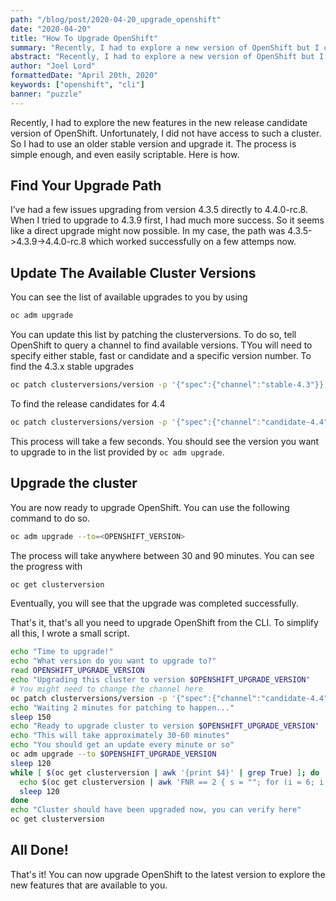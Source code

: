 ```yaml
---
path: "/blog/post/2020-04-20_upgrade_openshift"
date: "2020-04-20"
title: "How To Upgrade OpenShift"
summary: "Recently, I had to explore a new version of OpenShift but I could only provision the current stable version. In this post, I describe to procedure to upgrade your cluster to a newer version using the CLI."
abstract: "Recently, I had to explore a new version of OpenShift but I could only provision the current stable version. In this post, I describe to procedure to upgrade your cluster to a newer version using the CLI."
author: "Joel Lord"
formattedDate: "April 20th, 2020"
keywords: ["openshift", "cli"]
banner: "puzzle"
---
```

Recently, I had to explore the new features in the new release candidate version of OpenShift. Unfortunately, I did not have access to such a cluster. So I had to use an older stable version and upgrade it. The process is simple enough, and even easily scriptable. Here is how.

## Find Your Upgrade Path
I’ve had a few issues upgrading from version 4.3.5 directly to 4.4.0-rc.8. When I tried to upgrade to 4.3.9 first, I had much more success. So it seems like a direct upgrade might now possible. In my case, the path was 4.3.5->4.3.9->4.4.0-rc.8 which worked successfully on a few attemps now.

## Update The Available Cluster Versions
You can see the list of available upgrades to you by using 

```bash
oc adm upgrade
```

You can update this list by patching the clusterversions.  To do so, tell OpenShift to query a channel to find available versions. TYou will need to specify either stable, fast or candidate and a specific version number. To find the 4.3.x stable upgrades

```bash
oc patch clusterversions/version -p '{"spec":{"channel":"stable-4.3"}}' --type=merge
```

To find the release candidates for 4.4

```bash
oc patch clusterversions/version -p '{"spec":{"channel":"candidate-4.4"}}' --type=merge
```

This process will take a few seconds. You should see the version you want to upgrade to in the list provided by `oc adm upgrade`.

## Upgrade the cluster
You are now ready to upgrade OpenShift. You can use the following command to do so.

```bash
oc adm upgrade --to=<OPENSHIFT_VERSION>
```

The process will take anywhere between 30 and 90 minutes. You can see the progress with

```bash
oc get clusterversion
```

Eventually, you will see that the upgrade was completed successfully.

That's it, that's all you need to upgrade OpenShift from the CLI. To simplify all this, I wrote a small script.

```bash
echo "Time to upgrade!"
echo "What version do you want to upgrade to?"
read OPENSHIFT_UPGRADE_VERSION
echo "Upgrading this cluster to version $OPENSHIFT_UPGRADE_VERSION"
# You might need to change the channel here
oc patch clusterversions/version -p '{"spec":{"channel":"candidate-4.4"}}' --type=merge
echo "Waiting 2 minutes for patching to happen..."
sleep 150
echo "Ready to upgrade cluster to version $OPENSHIFT_UPGRADE_VERSION"
echo "This will take approximately 30-60 minutes"
echo "You should get an update every minute or so"
oc adm upgrade --to $OPENSHIFT_UPGRADE_VERSION
sleep 120
while [ $(oc get clusterversion | awk '{print $4}' | grep True) ]; do
  echo $(oc get clusterversion | awk 'FNR == 2 { s = ""; for (i = 6; i <= NF; i++) s = s $i " "; print s }')
  sleep 120
done
echo "Cluster should have been upgraded now, you can verify here"
oc get clusterversion
```


## All Done!

That's it! You can now upgrade OpenShift to the latest version to explore the new features that are available to you.